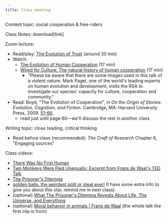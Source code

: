 ```yaml
---
title: Class meeting
---
```

<!-- 2.2 Thu 25  Jan 2023 -->

Content topic: social cooperation & free-riders

<!--             <li><a class="inline_disabled" href="https://www.youtube.com/watch?v=Gw5MoMG1vJw">The Evolution of Human Cooperation</a> (17 min)</li>
            <li><a class="inline_disabled" href="https://www.youtube.com/watch?v=XdhG7WX9Fmg">Wired for Culture: The natural history of human cooperation</a> (17 min)
 -->

 Class Notes: download[link] <!-- I was sick this class and did a video lecture -->

 Zoom lecture:

- Read/play: [The Evolution of Trust](https://ncase.me/trust/) (around 30 min)
- Watch:
  - [The Evolution of Human Cooperation](https://www.youtube.com/watch?v=Gw5MoMG1vJw) (17 min)
  - [Wired for Culture: The natural history of human cooperation](https://www.youtube.com/watch?v=XdhG7WX9Fmg) (17 min)
    - "Please be aware that there are some images used in this talk of a violent nature. Mark Pagel, one of the world's leading experts on human evolution and development, visits the RSA to investigate our species' capacity for culture, cooperation and community."
- Read: Boyd, "The Evolution of Cooperation", in _On the Origin of Stories: Evolution, Cognition, and Fiction_. Cambridge, MA: Harvard University Press, 2009. [51-66](https://canvas.nus.edu.sg/users/90279/files/3681671/download?verifier=pRrOsYbIkMOsTe86o6YIxRNeqNH6kaMDPw3iO9np&download_frd=1).
	- read just until page 60—we'll discuss the rest in another class

Writing topic: close reading, critical thinking

- Read before class (recommended): _The Craft of Research_ Chapter 6, "Engaging sources"

Class videos:

- [There Was No First Human](https://www.youtube.com/watch?v=xdWLhXi24Mo)
- [Two Monkeys Were Paid Unequally: Excerpt from Frans de Waal's TED Talk](https://www.youtube.com/watch?v=meiU6TxysCg)
- [The Prisoner's Dilemma](https://www.youtube.com/watch?v=t9Lo2fgxWHw)
- [golden balls. the weirdest split or steal ever!](https://www.youtube.com/watch?v=S0qjK3TWZE8) (I have some extra info to give you about this clip; remind me in next class)
- (optional) [What The Prisoner's Dilemma Reveals About Life, The Universe, and Everything](https://www.youtube.com/watch?v=mScpHTIi-kM)
- (optional) [Moral behavior in animals | Frans de Waal](https://www.youtube.com/watch?v=GcJxRqTs5nk) (the whole talk the first clip is from)

<!-- <ul>
<li><a class="inline_disabled" href="https://www.youtube.com/watch?v=xdWLhXi24Mo">There Was No First Human</a></li>
<li><a class="inline_disabled" href="https://www.youtube.com/watch?v=meiU6TxysCg">Two Monkeys Were Paid Unequally: Excerpt from Frans de Waal's TED Talk</a></li>
<li><a class="inline_disabled" href="https://www.youtube.com/watch?v=t9Lo2fgxWHw">The Prisoner's Dilemma</a></li>
<li><a class="inline_disabled" href="https://www.youtube.com/watch?v=S0qjK3TWZE8">golden balls. the weirdest split or steal ever!</a> (I have some extra info to give you about this clip; remind me in next class)</li>
<li>(optional) <a class="inline_disabled" href="https://www.youtube.com/watch?v=mScpHTIi-kM">What The Prisoner's Dilemma Reveals About Life, The Universe, and Everything</a></li>
<li>(optional) <a class="inline_disabled" href="https://www.youtube.com/watch?v=GcJxRqTs5nk">Moral behavior in animals | Frans de Waal</a> (the whole talk the first clip is from)</li>
</ul>
 -->
